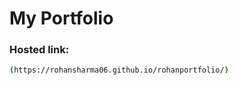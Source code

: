 # My Portfolio


### Hosted link:
 ``` bash 
(https://rohansharma06.github.io/rohanportfolio/) 
```


